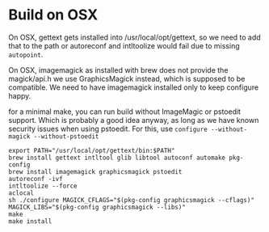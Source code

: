Build on OSX
============

On OSX, gettext gets installed into /usr/local/opt/gettext, so we need to add
that to the path or autoreconf and intltoolize would fail due to missing
`autopoint`.

On OSX, imagemagick as installed with brew does not provide the magick/api.h we use GraphicsMagick instead,
which is supposed to be compatible. We need to have imagemagick installed only to keep configure happy.

for a minimal make, you can run build without ImageMagic or pstoedit support.
Which is probably a good idea anyway, as long as we have known security issues when using pstoedit.
For this, use `configure --without-magick --without-pstoedit`

```
export PATH="/usr/local/opt/gettext/bin:$PATH"
brew install gettext intltool glib libtool autoconf automake pkg-config
brew install imagemagick graphicsmagick pstoedit
autoreconf -ivf
intltoolize --force
aclocal
sh ./configure MAGICK_CFLAGS="$(pkg-config graphicsmagick --cflags)" MAGICK_LIBS="$(pkg-config graphicsmagick --libs)"
make
make install
```


